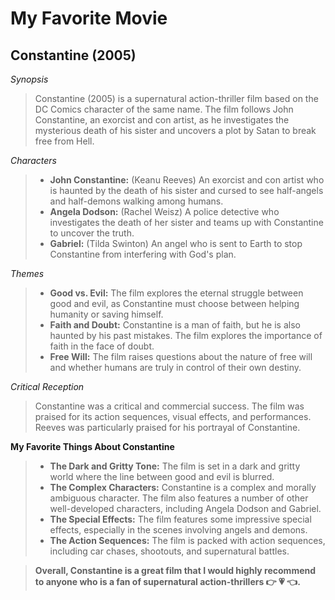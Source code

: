 # My Favorite Movie

## **Constantine (2005)**

*Synopsis*
> Constantine (2005) is a supernatural action-thriller film based on the DC Comics character of the same name. The film follows John Constantine, an exorcist and con artist, as he investigates the mysterious death of his sister and uncovers a plot by Satan to break free from Hell.

*Characters*

> * **John Constantine:** (Keanu Reeves) An exorcist and con artist who is haunted by the death of his sister and cursed to see half-angels and half-demons walking among humans.
> * **Angela Dodson:** (Rachel Weisz) A police detective who investigates the death of her sister and teams up with Constantine to uncover the truth.
> * **Gabriel:** (Tilda Swinton) An angel who is sent to Earth to stop Constantine from interfering with God's plan.

*Themes*

> * **Good vs. Evil:** The film explores the eternal struggle between good and evil, as Constantine must choose between helping humanity or saving himself.
> * **Faith and Doubt:** Constantine is a man of faith, but he is also haunted by his past mistakes. The film explores the importance of faith in the face of doubt.
> * **Free Will:** The film raises questions about the nature of free will and whether humans are truly in control of their own destiny.

*Critical Reception*

> Constantine was a critical and commercial success. The film was praised for its action sequences, visual effects, and performances. Reeves was particularly praised for his portrayal of Constantine.

**My Favorite Things About Constantine**

> * **The Dark and Gritty Tone:** The film is set in a dark and gritty world where the line between good and evil is blurred.
> * **The Complex Characters:** Constantine is a complex and morally ambiguous character. The film also features a number of other well-developed characters, including Angela Dodson and Gabriel.
> * **The Special Effects:** The film features some impressive special effects, especially in the scenes involving angels and demons.
> * **The Action Sequences:** The film is packed with action sequences, including car chases, shootouts, and supernatural battles.

> **Overall, Constantine is a great film that I would highly recommend to anyone who is a fan of supernatural action-thrillers :point_right: :heartpulse: :point_left:.**

